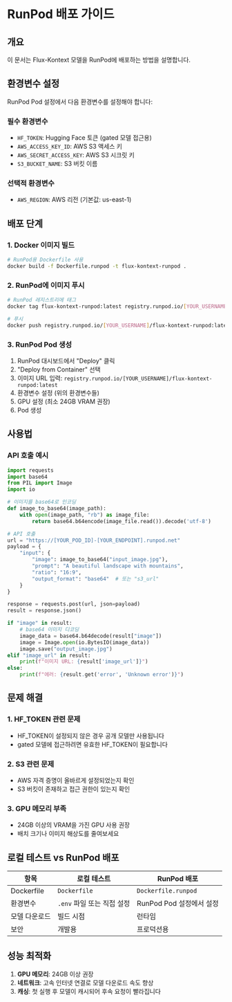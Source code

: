 # RunPod 배포 가이드

## 개요
이 문서는 Flux-Kontext 모델을 RunPod에 배포하는 방법을 설명합니다.

## 환경변수 설정

RunPod Pod 설정에서 다음 환경변수를 설정해야 합니다:

### 필수 환경변수
- `HF_TOKEN`: Hugging Face 토큰 (gated 모델 접근용)
- `AWS_ACCESS_KEY_ID`: AWS S3 액세스 키
- `AWS_SECRET_ACCESS_KEY`: AWS S3 시크릿 키
- `S3_BUCKET_NAME`: S3 버킷 이름

### 선택적 환경변수
- `AWS_REGION`: AWS 리전 (기본값: us-east-1)

## 배포 단계

### 1. Docker 이미지 빌드
```bash
# RunPod용 Dockerfile 사용
docker build -f Dockerfile.runpod -t flux-kontext-runpod .
```

### 2. RunPod에 이미지 푸시
```bash
# RunPod 레지스트리에 태그
docker tag flux-kontext-runpod:latest registry.runpod.io/[YOUR_USERNAME]/flux-kontext-runpod:latest

# 푸시
docker push registry.runpod.io/[YOUR_USERNAME]/flux-kontext-runpod:latest
```

### 3. RunPod Pod 생성
1. RunPod 대시보드에서 "Deploy" 클릭
2. "Deploy from Container" 선택
3. 이미지 URL 입력: `registry.runpod.io/[YOUR_USERNAME]/flux-kontext-runpod:latest`
4. 환경변수 설정 (위의 환경변수들)
5. GPU 설정 (최소 24GB VRAM 권장)
6. Pod 생성

## 사용법

### API 호출 예시
```python
import requests
import base64
from PIL import Image
import io

# 이미지를 base64로 인코딩
def image_to_base64(image_path):
    with open(image_path, "rb") as image_file:
        return base64.b64encode(image_file.read()).decode('utf-8')

# API 호출
url = "https://[YOUR_POD_ID]-[YOUR_ENDPOINT].runpod.net"
payload = {
    "input": {
        "image": image_to_base64("input_image.jpg"),
        "prompt": "A beautiful landscape with mountains",
        "ratio": "16:9",
        "output_format": "base64"  # 또는 "s3_url"
    }
}

response = requests.post(url, json=payload)
result = response.json()

if "image" in result:
    # base64 이미지 디코딩
    image_data = base64.b64decode(result["image"])
    image = Image.open(io.BytesIO(image_data))
    image.save("output_image.jpg")
elif "image_url" in result:
    print(f"이미지 URL: {result['image_url']}")
else:
    print(f"에러: {result.get('error', 'Unknown error')}")
```

## 문제 해결

### 1. HF_TOKEN 관련 문제
- HF_TOKEN이 설정되지 않은 경우 공개 모델만 사용됩니다
- gated 모델에 접근하려면 유효한 HF_TOKEN이 필요합니다

### 2. S3 관련 문제
- AWS 자격 증명이 올바르게 설정되었는지 확인
- S3 버킷이 존재하고 접근 권한이 있는지 확인

### 3. GPU 메모리 부족
- 24GB 이상의 VRAM을 가진 GPU 사용 권장
- 배치 크기나 이미지 해상도를 줄여보세요

## 로컬 테스트 vs RunPod 배포

| 항목 | 로컬 테스트 | RunPod 배포 |
|------|-------------|-------------|
| Dockerfile | `Dockerfile` | `Dockerfile.runpod` |
| 환경변수 | `.env` 파일 또는 직접 설정 | RunPod Pod 설정에서 설정 |
| 모델 다운로드 | 빌드 시점 | 런타임 |
| 보안 | 개발용 | 프로덕션용 |

## 성능 최적화

1. **GPU 메모리**: 24GB 이상 권장
2. **네트워크**: 고속 인터넷 연결로 모델 다운로드 속도 향상
3. **캐싱**: 첫 실행 후 모델이 캐시되어 후속 요청이 빨라집니다
